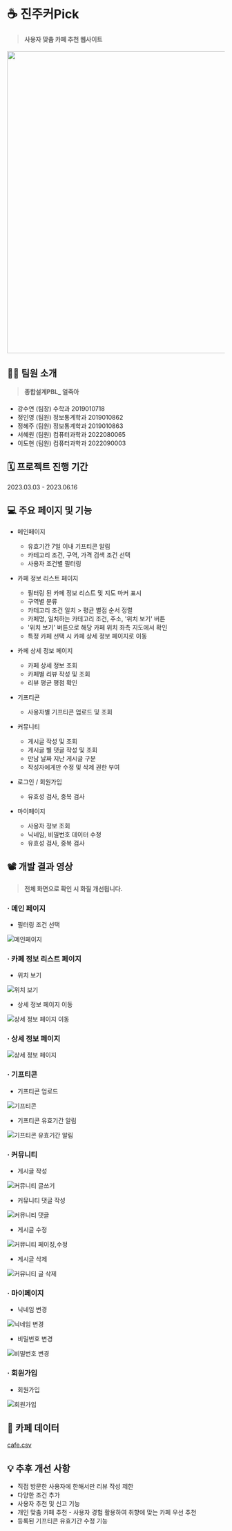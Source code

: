 # ☕ 진주커Pick
>#### 사용자 맞춤 카페 추천 웹사이트

<img src="https://github.com/hye1w/JINJUCOPICK/assets/105777703/26e558b8-d8e1-4574-95d1-35c205290593" width="700"> 

## 💁‍♀️ 팀원 소개
>#### 종합설계PBL_ 얼죽아 

- 강수연 (팀장) 수학과 2019010718
- 정인영 (팀원) 정보통계학과 2019010862
- 정혜주 (팀원) 정보통계학과 2019010863
- 서혜원 (팀원) 컴퓨터과학과 2022080065  
- 이도현 (팀원) 컴퓨터과학과 2022090003  

## 🗓 프로젝트 진행 기간
2023.03.03 - 2023.06.16

## 💻 주요 페이지 및 기능
- 메인페이지
    - 유효기간 7일 이내 기프티콘 알림
    - 카테고리 조건, 구역, 가격 검색 조건 선택
    - 사용자 조건별 필터링

- 카페 정보 리스트 페이지
    - 필터링 된 카페 정보 리스트 및 지도 마커 표시
    - 구역별 분류
    - 카테고리 조건 일치 > 평균 별점 순서 정렬
    - 카페명, 일치하는 카테고리 조건, 주소, '위치 보기' 버튼
    - '위치 보기' 버튼으로 해당 카페 위치 좌측 지도에서 확인
    - 특정 카페 선택 시 카페 상세 정보 페이지로 이동

- 카페 상세 정보 페이지
    - 카페 상세 정보 조회
    - 카페별 리뷰 작성 및 조회
    - 리뷰 평균 평점 확인

- 기프티콘
    - 사용자별 기프티콘 업로드 및 조회

- 커뮤니티
    - 게시글 작성 및 조회
    - 게시글 별 댓글 작성 및 조회
    - 만남 날짜 지난 게시글 구분
    - 작성자에게만 수정 및 삭제 권한 부여

- 로그인 / 회원가입 
    - 유효성 검사, 중복 검사

- 마이페이지
    - 사용자 정보 조회
    - 닉네임, 비밀번호 데이터 수정
    - 유효성 검사, 중복 검사 

## 📽️ 개발 결과 영상
>#### 전체 화면으로 확인 시 화질 개선됩니다.

### · 메인 페이지
- 필터링 조건 선택

![메인페이지](https://github.com/hye1w/JINJUCOPICK/assets/105777703/8b3cc676-e3a9-4d68-8a90-d664d5169ae3.gif)

### · 카페 정보 리스트 페이지
- 위치 보기

![위치 보기](https://github.com/hye1w/JINJUCOPICK/assets/105777703/1d5bd49a-d25b-48aa-ad56-0fbfef40a4e0.gif)

- 상세 정보 페이지 이동

![상세 정보 페이지 이동](https://github.com/hye1w/JINJUCOPICK/assets/105777703/c6522b0e-5765-4256-ba39-290c418ffc20.gif)

### · 상세 정보 페이지

![상세 정보 페이지](https://github.com/hye1w/JINJUCOPICK/assets/105777703/1868d0c2-3133-4d01-8c9a-0664a9930bb8.gif)

### · 기프티콘
- 기프티콘 업로드

![기프티콘](https://github.com/hye1w/JINJUCOPICK/assets/105777703/baca414e-f4ea-4894-92b6-ac606d34ecf0.gif)

- 기프티콘 유효기간 알림

![기프티콘 유효기간 알림](https://github.com/hye1w/JINJUCOPICK/assets/105777703/27d30345-13d5-460b-ac1d-37ed5421b856.gif)

### · 커뮤니티
- 게시글 작성

![커뮤니티 글쓰기](https://github.com/hye1w/JINJUCOPICK/assets/105777703/4233ee5f-e77f-4cfe-a512-0f69bc2b25bf.gif)

- 커뮤니티 댓글 작성

![커뮤니티 댓글](https://github.com/hye1w/JINJUCOPICK/assets/105777703/f8fa9b97-92a1-494b-b720-2b605a7e1064.gif)

- 게시글 수정

![커뮤니티 페이징,수정](https://github.com/hye1w/JINJUCOPICK/assets/105777703/7afc6b47-59b8-461c-9a55-d331db6e10fe.gif)

- 게시글 삭제

![커뮤니티 글 삭제](https://github.com/hye1w/JINJUCOPICK/assets/105777703/170b7483-8ae4-4989-afba-6c3856683992.gif)

### · 마이페이지 
- 닉네임 변경

![닉네임 변경](https://github.com/hye1w/JINJUCOPICK/assets/105777703/6b8645e8-7047-4bce-a932-dc85dad8152b.gif)

- 비밀번호 변경

![비밀번호 변경](https://github.com/hye1w/JINJUCOPICK/assets/105777703/45929545-bfff-4872-ac9a-ffbbf502b0ed.gif)

### · 회원가입
- 회원가입

![회원가입](https://github.com/hye1w/JINJUCOPICK/assets/105777703/5262039d-285b-497a-a41f-2b9a16511f2a.gif)


## 📁 카페 데이터
[cafe.csv](https://github.com/hye1w/JINJUCOPICK/files/11724534/cafe.csv)

## 💡 추후 개선 사항
- 직접 방문한 사용자에 한해서만 리뷰 작성 제한
- 다양한 조건 추가
- 사용자 추천 및 신고 기능  
- 개인 맞춤 카페 추천 - 사용자 경험 활용하여 취향에 맞는 카페 우선 추천
- 등록된 기프티콘 유효기간 수정 기능

